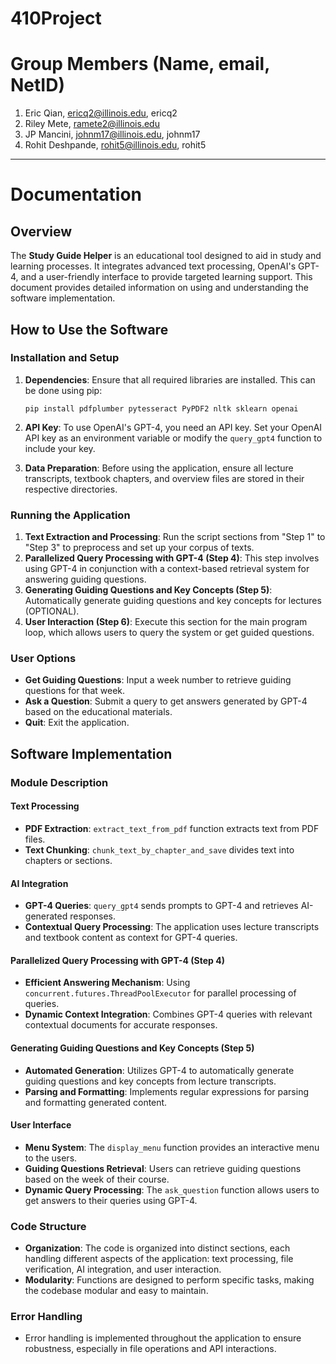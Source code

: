 # 410Project

# Group Members (Name, email, NetID)
1. Eric Qian, ericq2@illinois.edu, ericq2
2. Riley Mete, ramete2@illinois.edu
3. JP Mancini, johnm17@illinois.edu, johnm17
4. Rohit Deshpande, rohit5@illinois.edu, rohit5

---

# Documentation

## Overview

The **Study Guide Helper** is an educational tool designed to aid in study and learning processes. It integrates advanced text processing, OpenAI's GPT-4, and a user-friendly interface to provide targeted learning support. This document provides detailed information on using and understanding the software implementation.

## How to Use the Software

### Installation and Setup

1. **Dependencies**: Ensure that all required libraries are installed. This can be done using pip:
   ```
   pip install pdfplumber pytesseract PyPDF2 nltk sklearn openai
   ```

2. **API Key**: To use OpenAI's GPT-4, you need an API key. Set your OpenAI API key as an environment variable or modify the `query_gpt4` function to include your key.

3. **Data Preparation**: Before using the application, ensure all lecture transcripts, textbook chapters, and overview files are stored in their respective directories.

### Running the Application

1. **Text Extraction and Processing**: Run the script sections from "Step 1" to "Step 3" to preprocess and set up your corpus of texts.
2. **Parallelized Query Processing with GPT-4 (Step 4)**: This step involves using GPT-4 in conjunction with a context-based retrieval system for answering guiding questions.
3. **Generating Guiding Questions and Key Concepts (Step 5)**: Automatically generate guiding questions and key concepts for lectures (OPTIONAL).
4. **User Interaction (Step 6)**: Execute this section for the main program loop, which allows users to query the system or get guided questions.

### User Options

- **Get Guiding Questions**: Input a week number to retrieve guiding questions for that week.
- **Ask a Question**: Submit a query to get answers generated by GPT-4 based on the educational materials.
- **Quit**: Exit the application.

## Software Implementation

### Module Description

#### Text Processing

- **PDF Extraction**: `extract_text_from_pdf` function extracts text from PDF files.
- **Text Chunking**: `chunk_text_by_chapter_and_save` divides text into chapters or sections.

#### AI Integration

- **GPT-4 Queries**: `query_gpt4` sends prompts to GPT-4 and retrieves AI-generated responses.
- **Contextual Query Processing**: The application uses lecture transcripts and textbook content as context for GPT-4 queries.

#### Parallelized Query Processing with GPT-4 (Step 4)

- **Efficient Answering Mechanism**: Using `concurrent.futures.ThreadPoolExecutor` for parallel processing of queries.
- **Dynamic Context Integration**: Combines GPT-4 queries with relevant contextual documents for accurate responses.

#### Generating Guiding Questions and Key Concepts (Step 5)

- **Automated Generation**: Utilizes GPT-4 to automatically generate guiding questions and key concepts from lecture transcripts.
- **Parsing and Formatting**: Implements regular expressions for parsing and formatting generated content.

#### User Interface

- **Menu System**: The `display_menu` function provides an interactive menu to the users.
- **Guiding Questions Retrieval**: Users can retrieve guiding questions based on the week of their course.
- **Dynamic Query Processing**: The `ask_question` function allows users to get answers to their queries using GPT-4.

### Code Structure

- **Organization**: The code is organized into distinct sections, each handling different aspects of the application: text processing, file verification, AI integration, and user interaction.
- **Modularity**: Functions are designed to perform specific tasks, making the codebase modular and easy to maintain.

### Error Handling

- Error handling is implemented throughout the application to ensure robustness, especially in file operations and API interactions.
